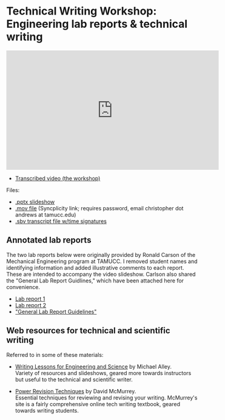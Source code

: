 # Technical Writing Workshop: Engineering lab reports &amp; technical writing  


<iframe width="560" height="315" src="https://www.youtube.com/embed/g2zZ82UNzeI" frameborder="0" allow="accelerometer; autoplay; encrypted-media; gyroscope; picture-in-picture" allowfullscreen></iframe>

- [Transcribed video (the workshop)](https://youtu.be/g2zZ82UNzeI)

Files:
- [.pptx slideshow](files/engr/lab-report-tech-writing.pptx)
- [.mov file](https://my.syncplicity.com/share/kr0ncdgmpeznf8v/tech-writing-workshop) (Syncplicity link; requires password, email christopher dot andrews at tamucc.edu)
- [.sbv transcript file w/time signatures](files/engr/captions.sbv)

## Annotated lab reports

The two lab reports below were originally provided by Ronald Carson of the Mechanical Engineering program at TAMUCC. I removed student names and identifying information and added illustrative comments to each report. These are intended to accompany the video slideshow. Carlson also shared the "General Lab Report Guidlines," which have been attached here for convenience.

- [Lab report 1](files/engr/lab-report-example1.pdf)
- [Lab report 2](files/engr/lab-report-example2.pdf)
- ["General Lab Report Guidelines"](https://drive.google.com/file/d/1U24tc31WHlT944R3BuLtjM6ul_vZY9it/view?usp=sharing)


## Web resources for technical and scientific writing

Referred to in some of these materials:

- [Writing Lessons for Engineering and Science](https://www.craftofscientificwriting.com/) by Michael Alley.   
Variety of resources and slideshows, geared more towards instructors but useful to the technical and scientific writer.

- [Power Revision Techniques](https://www.prismnet.com/~hcexres/textbook/hirevov.html) by David McMurrey.   
Essential techniques for reviewing and revising your writing. McMurrey's site is a fairly comprehensive online tech writing textbook, geared towards writing students.
